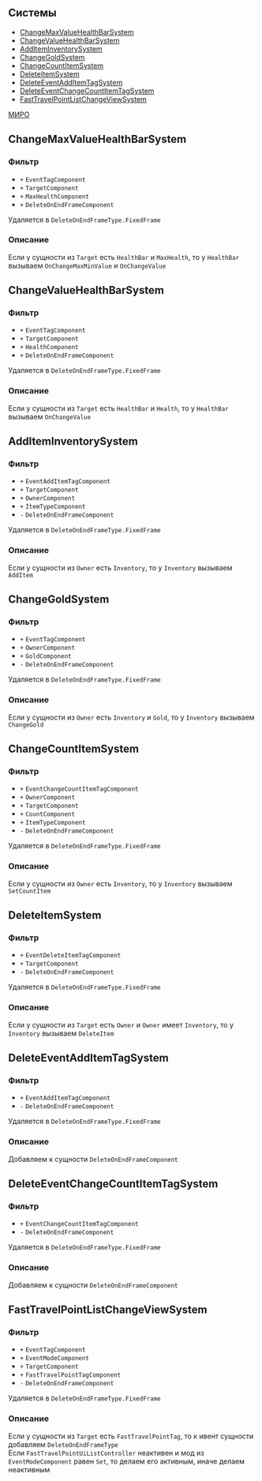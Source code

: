 ## Системы

- [ChangeMaxValueHealthBarSystem](#ChangeMaxValueHealthBarSystem)
- [ChangeValueHealthBarSystem](#ChangeValueHealthBarSystem)
- [AddItemInventorySystem](#AddItemInventorySystem)
- [ChangeGoldSystem](#ChangeGoldSystem)
- [ChangeCountItemSystem](#ChangeCountItemSystem)
- [DeleteItemSystem](#DeleteItemSystem)
- [DeleteEventAddItemTagSystem](#DeleteEventAddItemTagSystem)
- [DeleteEventChangeCountItemTagSystem](#DeleteEventChangeCountItemTagSystem)
- [FastTravelPointListChangeViewSystem](#FastTravelPointListChangeViewSystem)

[МИРО](https://miro.com/app/board/uXjVPrjYGFk=/?moveToWidget=3458764605916522272&cot=10)

## ChangeMaxValueHealthBarSystem

### Фильтр

- `+` `EventTagComponent`
- `+` `TargetComponent`
- `+` `MaxHealthComponent`
- `+` `DeleteOnEndFrameComponent`

Удаляется в `DeleteOnEndFrameType.FixedFrame`

### Описание

Если у сущности из `Target` есть `HealthBar` и `MaxHealth`, то у `HealthBar` вызываем `OnChangeMaxMinValue` и `OnChangeValue`

## ChangeValueHealthBarSystem

### Фильтр

- `+` `EventTagComponent`
- `+` `TargetComponent`
- `+` `HealthComponent`
- `+` `DeleteOnEndFrameComponent`

Удаляется в `DeleteOnEndFrameType.FixedFrame`

### Описание

Если у сущности из `Target` есть `HealthBar` и `Health`, то у `HealthBar` вызываем `OnChangeValue`

## AddItemInventorySystem

### Фильтр

- `+` `EventAddItemTagComponent`
- `+` `TargetComponent`
- `+` `OwnerComponent`
- `+` `ItemTypeComponent`
- `-` `DeleteOnEndFrameComponent`

Удаляется в `DeleteOnEndFrameType.FixedFrame`

### Описание

Если у сущности из `Owner` есть `Inventory`, то у `Inventory` вызываем `AddItem`

## ChangeGoldSystem

### Фильтр

- `+` `EventTagComponent`
- `+` `OwnerComponent`
- `+` `GoldComponent`
- `-` `DeleteOnEndFrameComponent`

Удаляется в `DeleteOnEndFrameType.FixedFrame`

### Описание

Если у сущности из `Owner` есть `Inventory` и `Gold`, то у `Inventory` вызываем `ChangeGold`

## ChangeCountItemSystem

### Фильтр

- `+` `EventChangeCountItemTagComponent`
- `+` `OwnerComponent`
- `+` `TargetComponent`
- `+` `CountComponent`
- `+` `ItemTypeComponent`
- `-` `DeleteOnEndFrameComponent`

Удаляется в `DeleteOnEndFrameType.FixedFrame`

### Описание

Если у сущности из `Owner` есть `Inventory`, то у `Inventory` вызываем `SetCountItem`

## DeleteItemSystem

### Фильтр

- `+` `EventDeleteItemTagComponent`
- `+` `TargetComponent`
- `-` `DeleteOnEndFrameComponent`

Удаляется в `DeleteOnEndFrameType.FixedFrame`

### Описание

Если у сущности из `Target` есть `Owner` и `Owner` имеет `Inventory`, то у `Inventory` вызываем `DeleteItem`

## DeleteEventAddItemTagSystem

### Фильтр

- `+` `EventAddItemTagComponent`
- `-` `DeleteOnEndFrameComponent`

Удаляется в `DeleteOnEndFrameType.FixedFrame`

### Описание

Добавляем к сущности `DeleteOnEndFrameComponent`

## DeleteEventChangeCountItemTagSystem

### Фильтр

- `+` `EventChangeCountItemTagComponent`
- `-` `DeleteOnEndFrameComponent`

Удаляется в `DeleteOnEndFrameType.FixedFrame`

### Описание

Добавляем к сущности `DeleteOnEndFrameComponent`

## FastTravelPointListChangeViewSystem

### Фильтр

- `+` `EventTagComponent`
- `+` `EventModeComponent`
- `+` `TargetComponent`
- `+` `FastTravelPointTagComponent`
- `-` `DeleteOnEndFrameComponent`

Удаляется в `DeleteOnEndFrameType.FixedFrame`

### Описание

Если у сущности из `Target` есть `FastTravelPointTag`, то к ивент сущности добавляем `DeleteOnEndFrameType`  
Если `FastTravelPointUiListController` неактивен и мод из `EventModeComponent` равен `Set`, то делаем его активным, иначе делаем неактивным
